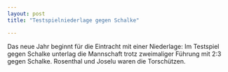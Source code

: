 ```yaml
---
layout: post
title: "Testspielniederlage gegen Schalke"

---
```


Das neue Jahr beginnt für die Eintracht mit einer Niederlage: Im Testspiel gegen Schalke unterlag die Mannschaft trotz zweimaliger Führung mit 2:3 gegen Schalke. Rosenthal und Joselu waren die Torschützen.


